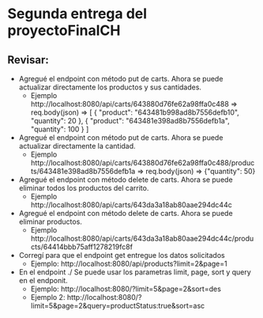 # Segunda entrega del proyectoFinalCH

## Revisar:

- Agregué el endpoint con método put de carts. Ahora se puede actualizar directamente los productos y sus cantidades.
  - Ejemplo ​http://localhost:8080/api/carts/643880d76fe62a98ffa0c488 => req.body(json) => [
    {
    "product": "643481b998ad8b7556defb10",
    "quantity": 20
    },
    {
    "product": "643481e398ad8b7556defb1a",
    "quantity": 100
    }
    ]
- Agregué el endpoint con método put de carts. Ahora se puede actualizar directamente la cantidad.
  - Ejemplo http://localhost:8080/api/carts/643880d76fe62a98ffa0c488/products/643481e398ad8b7556defb1a => req.body(json) => {"quantity": 50}
- Agregué el endpoint con método delete de carts. Ahora se puede eliminar todos los productos del carrito.
  - Ejemplo http://localhost:8080/api/carts/643da3a18ab80aae294dc44c
- Agregué el endpoint con método delete de carts. Ahora se puede eliminar productos.
  - Ejemplo http://localhost:8080/api/carts/643da3a18ab80aae294dc44c/products/64414bbb75aff1278219fc8f
- Corregí para que el endpoint get entregue los datos solicitados
  - Ejemplo: http://localhost:8080/api/products?limit=2&page=1
- En el endpoint ./ Se puede usar los parametras limit, page, sort y query en el endponit.
  - Ejemplo: http://localhost:8080/?limit=5&page=2&sort=des
  - Ejemplo 2: http://localhost:8080/?limit=5&page=2&query=productStatus:true&sort=asc
